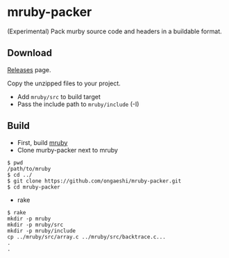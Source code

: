 # mruby-packer
(Experimental) Pack murby source code and headers in a buildable format.

## Download
[Releases](https://github.com/ongaeshi/mruby-packer/releases) page.

Copy the unzipped files to your project.
- Add `mruby/src` to build target
- Pass the include path to `mruby/include` (-I)

## Build
- First, build [mruby](https://github.com/mruby/mruby)
- Clone murby-packer next to mruby
```
$ pwd
/path/to/mruby
$ cd ../
$ git clone https://github.com/ongaeshi/mruby-packer.git
$ cd mruby-packer
```
- rake
```
$ rake
mkdir -p mruby
mkdir -p mruby/src
mkdir -p mruby/include
cp ../mruby/src/array.c ../mruby/src/backtrace.c...
.
.
```

